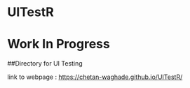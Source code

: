 # UITestR
# Work In Progress
##Directory for UI Testing

link to webpage : https://chetan-waghade.github.io/UITestR/
